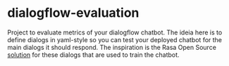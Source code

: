 # dialogflow-evaluation
Project to evaluate metrics of your dialogflow chatbot. The ideia here is to define dialogs in yaml-style so you can test your deployed chatbot for the main dialogs it should respond. The inspiration is the Rasa Open Source [solution](https://github.com/RasaHQ/rasa/blob/main/examples/moodbot/data/stories.yml) for these dialogs that are used to train the chatbot.
